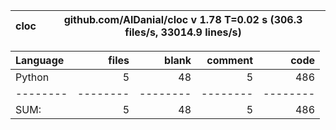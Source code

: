 cloc|github.com/AlDanial/cloc v 1.78  T=0.02 s (306.3 files/s, 33014.9 lines/s)
--- | ---

Language|files|blank|comment|code
:-------|-------:|-------:|-------:|-------:
Python|5|48|5|486
--------|--------|--------|--------|--------
SUM:|5|48|5|486
